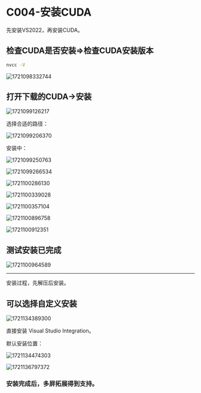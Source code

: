 # C004-安装CUDA

先安装VS2022，再安装CUDA。

## 检查CUDA是否安装=>检查CUDA安装版本

```bash
nvcc -V
```

![1721098332744](images/C003-安装CUDA/1721098332744.png)

## 打开下载的CUDA->安装

![1721099126217](images/C003-安装CUDA/1721099126217.png)

选择合适的路径：

![1721099206370](images/C003-安装CUDA/1721099206370.png)

安装中：

![1721099250763](images/C003-安装CUDA/1721099250763.png)

![1721099266534](images/C003-安装CUDA/1721099266534.png)

![1721100286130](images/C003-安装CUDA/1721100286130.png)

![1721100339028](images/C003-安装CUDA/1721100339028.png)

![1721100357104](images/C003-安装CUDA/1721100357104.png)

![1721100896758](images/C003-安装CUDA/1721100896758.png)

![1721100912351](images/C003-安装CUDA/1721100912351.png)

## 测试安装已完成

![1721100964589](images/C003-安装CUDA/1721100964589.png)

---

安装过程，先解压后安装。

## 可以选择自定义安装

![1721134389300](images/C004-安装CUDA/1721134389300.png)


直接安装 Visual Studio Integration。

默认安装位置：

![1721134474303](images/C004-安装CUDA/1721134474303.png)

![1721136797372](images/C004-安装CUDA/1721136797372.png)


### 安装完成后，多屏拓展得到支持。
